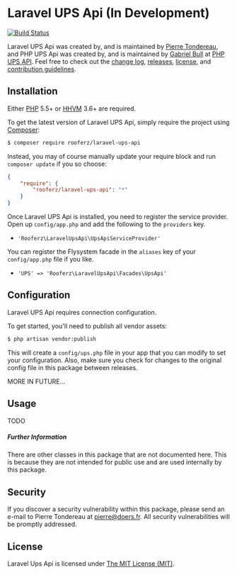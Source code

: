 Laravel UPS Api (In Development)
=================

[![Build Status](https://travis-ci.org/rooferz/Laravel-UPS-Api.svg?branch=master)](https://travis-ci.org/rooferz/Laravel-UPS-Api)

Laravel UPS Api was created by, and is maintained by [Pierre Tondereau](https://github.com/rooferz), and PHP UPS Api was created by, and is maintained by [Gabriel Bull](https://github.com/gabrielbull) at [PHP UPS API](https://github.com/gabrielbull). Feel free to check out the [change log](CHANGELOG.md), [releases](https://github.com/rooferz/Laravel-UPS-Api/releases), [license](LICENSE), and [contribution guidelines](CONTRIBUTING.md).

## Installation

Either [PHP](https://php.net) 5.5+ or [HHVM](http://hhvm.com) 3.6+ are required.

To get the latest version of Laravel UPS Api, simply require the project using [Composer](https://getcomposer.org):

```bash
$ composer require rooferz/laravel-ups-api
```

Instead, you may of course manually update your require block and run `composer update` if you so choose:

```json
{
    "require": {
        "rooferz/laravel-ups-api": "*"
    }
}
```

Once Laravel UPS Api is installed, you need to register the service provider. Open up `config/app.php` and add the following to the `providers` key.

* `'Rooferz\LaravelUpsApi\UpsApiServiceProvider'`

You can register the Flysystem facade in the `aliases` key of your `config/app.php` file if you like.

* `'UPS' => 'Rooferz\LaravelUpsApi\Facades\UpsApi'`


## Configuration

Laravel UPS Api requires connection configuration.

To get started, you'll need to publish all vendor assets:

```bash
$ php artisan vendor:publish
```

This will create a `config/ups.php` file in your app that you can modify to set your configuration. Also, make sure you check for changes to the original config file in this package between releases.

MORE IN FUTURE...

## Usage

TODO

##### Further Information

There are other classes in this package that are not documented here. This is because they are not intended for public use and are used internally by this package.


## Security

If you discover a security vulnerability within this package, please send an e-mail to Pierre Tondereau at pierre@doers.fr. All security vulnerabilities will be promptly addressed.


## License

Laravel Ups Api is licensed under [The MIT License (MIT)](LICENSE).
